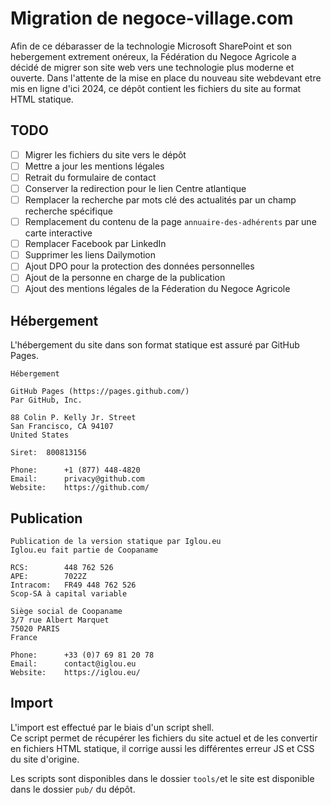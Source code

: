 # Migration de negoce-village.com
Afin de ce débarasser de la technologie Microsoft SharePoint et son hebergement extrement onéreux, la Fédération du Negoce Agricole a décidé de migrer son site web vers une technologie plus moderne et ouverte. Dans l'attente de la mise en place du nouveau site webdevant etre mis en ligne d'ici 2024, ce dépôt contient les fichiers du site au format HTML statique.

## TODO
- [ ] Migrer les fichiers du site vers le dépôt
- [ ] Mettre a jour les mentions légales
- [ ] Retrait du formulaire de contact
- [ ] Conserver la redirection pour le lien Centre atlantique
- [ ] Remplacer la recherche par mots clé des actualités par un champ recherche spécifique
- [ ] Remplacement du contenu de la page `annuaire-des-adhérents` par une carte interactive
- [ ] Remplacer Facebook par LinkedIn
- [ ] Supprimer les liens Dailymotion
- [ ] Ajout DPO pour la protection des données personnelles
- [ ] Ajout de la personne en charge de la publication
- [ ] Ajout des mentions légales de la Féderation du Negoce Agricole

## Hébergement
L'hébergement du site dans son format statique est assuré par GitHub Pages.
```
Hébergement

GitHub Pages (https://pages.github.com/)
Par GitHub, Inc.

88 Colin P. Kelly Jr. Street
San Francisco, CA 94107
United States

Siret:  800813156

Phone:      +1 (877) 448-4820 
Email:      privacy@github.com
Website: 	https://github.com/
```

## Publication
```
Publication de la version statique par Iglou.eu
Iglou.eu fait partie de Coopaname

RCS:        448 762 526
APE:        7022Z
Intracom:   FR49 448 762 526
Scop-SA à capital variable

Siège social de Coopaname
3/7 rue Albert Marquet
75020 PARIS
France

Phone:      +33 (0)7 69 81 20 78
Email:      contact@iglou.eu
Website:    https://iglou.eu/
```
## Import
L'import est effectué par le biais d'un script shell.   
Ce script permet de récupérer les fichiers du site actuel et de les convertir en fichiers HTML statique, il corrige aussi les différentes erreur JS et CSS du site d'origine.

Les scripts sont disponibles dans le dossier `tools/`et le site est disponible dans le dossier `pub/` du dépôt.